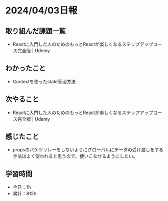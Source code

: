 # 2024/04/03日報
## 取り組んだ課題一覧
- Reactに入門した人のためのもっとReactが楽しくなるステップアップコース完全版 | Udemy

## わかったこと
- Contextを使ったstate管理方法

## 次やること
- Reactに入門した人のためのもっとReactが楽しくなるステップアップコース完全版 | Udemy

## 感じたこと
- propsのバケツリレーをしないようにグローバルにデータの受け渡しをする手法はよく使われると思うので、使いこなせるようにしたい。

## 学習時間
- 今日：1h
- 累計：812h
